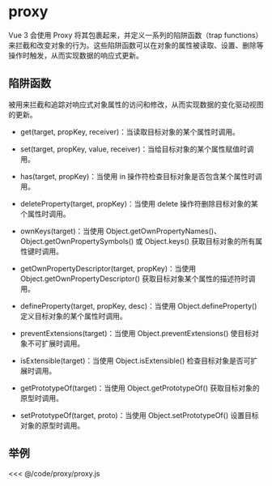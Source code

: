 # proxy

Vue 3 会使用 Proxy 将其包裹起来，并定义一系列的陷阱函数（trap functions）来拦截和改变对象的行为。这些陷阱函数可以在对象的属性被读取、设置、删除等操作时触发，从而实现数据的响应式更新。

## 陷阱函数

被用来拦截和追踪对响应式对象属性的访问和修改，从而实现数据的变化驱动视图的更新。

- get(target, propKey, receiver)：当读取目标对象的某个属性时调用。

- set(target, propKey, value, receiver)：当给目标对象的某个属性赋值时调用。

- has(target, propKey)：当使用 in 操作符检查目标对象是否包含某个属性时调用。

- deleteProperty(target, propKey)：当使用 delete 操作符删除目标对象的某个属性时调用。

- ownKeys(target)：当使用 Object.getOwnPropertyNames()、Object.getOwnPropertySymbols() 或 Object.keys() 获取目标对象的所有属性键时调用。

- getOwnPropertyDescriptor(target, propKey)：当使用 Object.getOwnPropertyDescriptor() 获取目标对象某个属性的描述符时调用。

- defineProperty(target, propKey, desc)：当使用 Object.defineProperty() 定义目标对象的某个属性时调用。

- preventExtensions(target)：当使用 Object.preventExtensions() 使目标对象不可扩展时调用。

- isExtensible(target)：当使用 Object.isExtensible() 检查目标对象是否可扩展时调用。

- getPrototypeOf(target)：当使用 Object.getPrototypeOf() 获取目标对象的原型时调用。

- setPrototypeOf(target, proto)：当使用 Object.setPrototypeOf() 设置目标对象的原型时调用。

## 举例

<<< @/code/proxy/proxy.js
